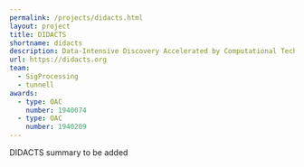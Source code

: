 ```yaml
---
permalink: /projects/didacts.html
layout: project
title: DIDACTS
shortname: didacts
description: Data-Intensive Discovery Accelerated by Computational Techniques for Science (DIDACTS)
url: https://didacts.org
team:
  - SigProcessing
  - tunnell
awards:
  - type: OAC
    number: 1940074
  - type: OAC
    number: 1940209
---
```


DIDACTS summary to be added
